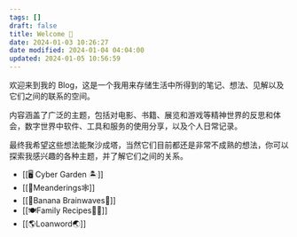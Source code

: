 ```yaml
---
tags: []
draft: false
title: Welcome 🐒
date: 2024-01-03 10:26:27
date modified: 2024-01-04 04:04:00
updated: 2024-01-05 10:56:59
---
```


欢迎来到我的 Blog，这是一个我用来存储生活中所得到的笔记、想法、见解以及它们之间的联系的空间。

内容涵盖了广泛的主题，包括对电影、书籍、展览和游戏等精神世界的反思和体会，数字世界中软件、工具和服务的使用分享，以及个人日常记录。

最终我希望这些想法能聚沙成塔，当然它们目前都还是非常不成熟的想法，你可以探索我感兴趣的各种主题，并了解它们之间的关系。

- [[🖥️ Cyber Garden 🏝️]]
- [[🙊Meanderings🕸️]]
- [[🍌Banana Brainwaves🧠]]
- [[🍽Family Recipes🧑‍🍳]]
- [[🌎Loanword🌏]]